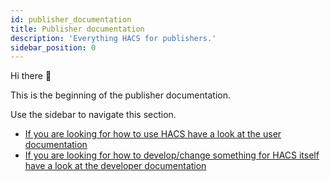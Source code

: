 ```yaml
---
id: publisher_documentation
title: Publisher documentation
description: 'Everything HACS for publishers.'
sidebar_position: 0
---
```


Hi there :wave:

This is the beginning of the publisher documentation.

Use the sidebar to navigate this section.

- [If you are looking for how to use HACS have a look at the user documentation](/docs/user)
- [If you are looking for how to develop/change something for HACS itself have a look at the developer documentation](/docs/developer)

